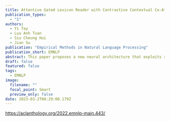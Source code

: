 ```yaml
---
title: Attentive Gated Lexicon Reader with Contrastive Contextual Co-Attention for Sentiment Classification
publication_types:
  - "1"
authors:
  - Yi Tay
  - Luu Anh Tuan
  - Siu Cheung Hui
  - Jian Su
publication: "Empirical Methods in Natural Language Processing"
publication_short: EMNLP
abstract: This paper proposes a new neural architecture that exploits readily available sentiment lexicon resources. The key idea is that that incorporating a word-level prior can aid in the representation learning process, eventually improving model performance. To this end, our model employs two distinctly unique components, i.e., (1) we introduce a lexicon-driven contextual attention mechanism to imbue lexicon words with long-range contextual information and (2), we introduce a contrastive co-attention mechanism that models contrasting polarities between all positive and negative words in a sentence. Via extensive experiments, we show that our approach outperforms many other neural baselines on sentiment classification tasks on multiple benchmark datasets.
draft: false
featured: false
tags:
  - EMNLP
image:
  filename: ""
  focal_point: Smart
  preview_only: false
date: 2023-03-2T08:29:00.179Z
---
```

https://aclanthology.org/2022.emnlp-main.443/